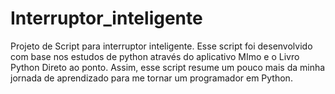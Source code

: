 # Interruptor_inteligente
Projeto de Script para  interruptor inteligente. Esse script foi desenvolvido com base nos estudos de python através do aplicativo MImo e o Livro Python Direto ao ponto. Assim, esse script resume um pouco mais da minha jornada de aprendizado para me tornar um programador em Python.  
